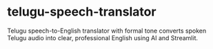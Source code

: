 # telugu-speech-translator
Telugu speech-to-English translator with formal tone converts spoken Telugu audio into clear, professional English using AI and Streamlit.
